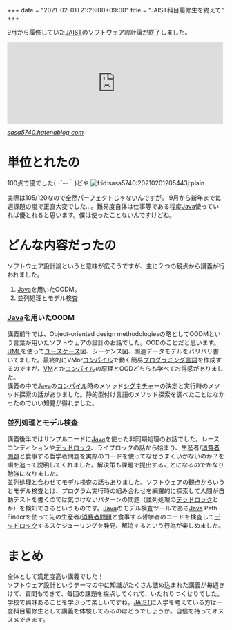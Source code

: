+++
date = "2021-02-01T21:26:00+09:00"
title = "JAIST科目履修生を終えて"
+++

<body>
<p>9月から履修していた<a class="keyword" href="http://d.hatena.ne.jp/keyword/JAIST">JAIST</a>のソフトウェア設計論が終了しました。</p>

<p><iframe src="https://hatenablog-parts.com/embed?url=https%3A%2F%2Fsasa5740.hatenablog.com%2Fentry%2F2020%2F09%2F02%2F001344" title="北陸先端科学技術大学院大学の科目履修生になりました - Tallman" class="embed-card embed-blogcard" scrolling="no" frameborder="0" style="display: block; width: 100%; height: 190px; max-width: 500px; margin: 10px 0px;"></iframe><cite class="hatena-citation"><a href="https://sasa5740.hatenablog.com/entry/2020/09/02/001344">sasa5740.hatenablog.com</a></cite></p>

<h1>単位とれたの</h1>

<p>100点で優でした( ･´ｰ･｀)どや
<span itemscope itemtype="http://schema.org/Photograph"><img src="https://cdn-ak.f.st-hatena.com/images/fotolife/s/sasa5740/20210201/20210201205443.jpg" alt="f:id:sasa5740:20210201205443j:plain" title="" class="hatena-fotolife" itemprop="image"></span></p>

<p>実際は105/120なので全然パーフェクトじゃないんですが。
9月から新年まで毎週課題の嵐で正直大変でした...。難易度自体は仕事等である程度<a class="keyword" href="http://d.hatena.ne.jp/keyword/Java">Java</a>使っていれば優とれると思います。僕は使ったことないんですけどね。</p>

<h1>どんな内容だったの</h1>

<p>ソフトウェア設計論というと意味が広そうですが、主に２つの観点から講義が行われました。</p>

<ol>
<li>
<a class="keyword" href="http://d.hatena.ne.jp/keyword/Java">Java</a>を用いたOODM。</li>
<li>並列処理とモデル検査</li>
</ol>


<h3>
<a class="keyword" href="http://d.hatena.ne.jp/keyword/Java">Java</a>を用いたOODM</h3>

<p>講義前半では、Object-oriented design methodologiesの略としてOODMという言葉が用いたソフトウェアの設計のお話でした。OODのことだと思います。<a class="keyword" href="http://d.hatena.ne.jp/keyword/UML">UML</a>を使って<a class="keyword" href="http://d.hatena.ne.jp/keyword/%A5%E6%A1%BC%A5%B9%A5%B1%A1%BC%A5%B9">ユースケース</a>図、シーケンス図、関連データモデルをバリバリ書いてました。最終的にVMor<a class="keyword" href="http://d.hatena.ne.jp/keyword/%A5%B3%A5%F3%A5%D1%A5%A4%A5%EB">コンパイル</a>で動く簡易<a class="keyword" href="http://d.hatena.ne.jp/keyword/%A5%D7%A5%ED%A5%B0%A5%E9%A5%DF%A5%F3%A5%B0%B8%C0%B8%EC">プログラミング言語</a>を作成するのですが、<a class="keyword" href="http://d.hatena.ne.jp/keyword/VM">VM</a>とか<a class="keyword" href="http://d.hatena.ne.jp/keyword/%A5%B3%A5%F3%A5%D1%A5%A4%A5%EB">コンパイル</a>の原理とOODどちらも学べてお得感がありました。<br>
講義の中で<a class="keyword" href="http://d.hatena.ne.jp/keyword/Java">Java</a>の<a class="keyword" href="http://d.hatena.ne.jp/keyword/%A5%B3%A5%F3%A5%D1%A5%A4%A5%EB">コンパイル</a>時のメソッド<a class="keyword" href="http://d.hatena.ne.jp/keyword/%A5%B7%A5%B0%A5%CD%A5%C1%A5%E3">シグネチャ</a>ーの決定と実行時のメソッド探索の話がありました。静的型付け言語のメソッド探索を調べたことはなかったのでいい知見が得れました。</p>

<h3>並列処理とモデル検査</h3>

<p>講義後半ではサンプルコードに<a class="keyword" href="http://d.hatena.ne.jp/keyword/Java">Java</a>を使った非同期処理のお話でした。レースコンディションや<a class="keyword" href="http://d.hatena.ne.jp/keyword/%A5%C7%A5%C3%A5%C9%A5%ED%A5%C3%A5%AF">デッドロック</a>、ライブロックの話から始まり、生産者/<a class="keyword" href="http://d.hatena.ne.jp/keyword/%BE%C3%C8%F1%BC%D4%CC%E4%C2%EA">消費者問題</a>と食事する哲学者問題を実際のコードを使ってなぜうまくいかないのか？を順を追って説明してくれました。解決策も課題で提出することになるのでかなり勉強になりました。<br>
並列処理と合わせてモデル検査の話もありました。ソフトウェアの観点からいうとモデル検査とは、プログラム実行時の組み合わせを網羅的に探索して人間が自動テストを書くのでは気づけないパターンの問題（並列処理の<a class="keyword" href="http://d.hatena.ne.jp/keyword/%A5%C7%A5%C3%A5%C9%A5%ED%A5%C3%A5%AF">デッドロック</a>とか）を検知できるというものです。<a class="keyword" href="http://d.hatena.ne.jp/keyword/Java">Java</a>のモデル検査ツールである<a class="keyword" href="http://d.hatena.ne.jp/keyword/Java">Java</a> Path Finderを使って先の生産者/<a class="keyword" href="http://d.hatena.ne.jp/keyword/%BE%C3%C8%F1%BC%D4%CC%E4%C2%EA">消費者問題</a>と食事する哲学者のコードを検査して<a class="keyword" href="http://d.hatena.ne.jp/keyword/%A5%C7%A5%C3%A5%C9%A5%ED%A5%C3%A5%AF">デッドロック</a>するスケジューリングを発見、解消するという行為が楽しめました。</p>

<h1>まとめ</h1>

<p>全体として満足度高い講義でした！<br>
ソフトウェア設計というテーマの中に知識がたくさん詰め込まれた講義が毎週きけて、質問もできて、毎回の課題を採点してくれて、いたれりつくせりでした。<br>
学校で興味あることを学ぶって楽しいですね。<a class="keyword" href="http://d.hatena.ne.jp/keyword/JAIST">JAIST</a>に入学を考えている方は一度科目履修生として講義を体験してみるのはどうでしょうか。自信を持ってオススメできます。</p>
</body>
